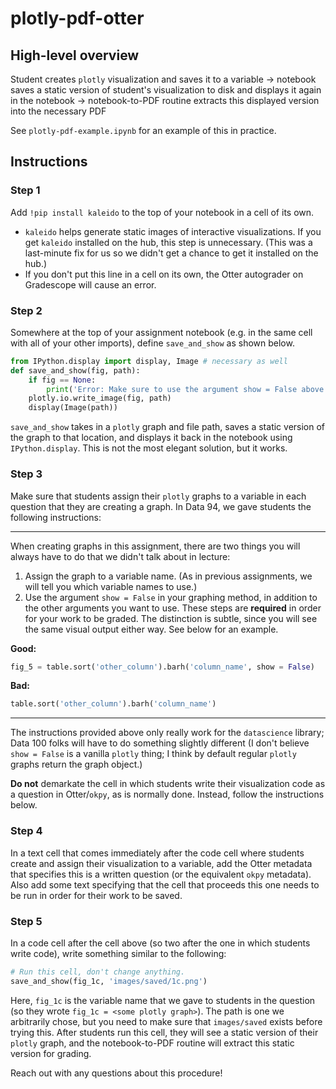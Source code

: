 # plotly-pdf-otter

## High-level overview

Student creates `plotly` visualization and saves it to a variable -> notebook saves a static version of student's visualization to disk and displays it again in the notebook -> notebook-to-PDF routine extracts this displayed version into the necessary PDF

See `plotly-pdf-example.ipynb` for an example of this in practice.

## Instructions

### Step 1
Add `!pip install kaleido` to the top of your notebook in a cell of its own.
- `kaleido` helps generate static images of interactive visualizations. If you get `kaleido` installed on the hub, this step is unnecessary. (This was a last-minute fix for us so we didn't get a chance to get it installed on the hub.)
- If you don't put this line in a cell on its own, the Otter autograder on Gradescope will cause an error.

### Step 2
Somewhere at the top of your assignment notebook (e.g. in the same cell with all of your other imports), define `save_and_show` as shown below.

```py
from IPython.display import display, Image # necessary as well
def save_and_show(fig, path):
    if fig == None:
        print('Error: Make sure to use the argument show = False above.')
    plotly.io.write_image(fig, path)
    display(Image(path))
```

`save_and_show` takes in a `plotly` graph and file path, saves a static version of the graph to that location, and displays it back in the notebook using `IPython.display`. This is not the most elegant solution, but it works.

### Step 3
Make sure that students assign their `plotly` graphs to a variable in each question that they are creating a graph. In Data 94, we gave students the following instructions:

---

When creating graphs in this assignment, there are two things you will always have to do that we didn't talk about in lecture:
1. Assign the graph to a variable name. (As in previous assignments, we will tell you which variable names to use.)
2. Use the argument `show = False` in your graphing method, in addition to the other arguments you want to use.
These steps are **required** in order for your work to be graded. The distinction is subtle, since you will see the same visual output either way. See below for an example.  

**Good:**
```py
fig_5 = table.sort('other_column').barh('column_name', show = False)
```
**Bad:**
```py
table.sort('other_column').barh('column_name')
```
---

The instructions provided above only really work for the `datascience` library; Data 100 folks will have to do something slightly different (I don't believe `show = False` is a vanilla `plotly` thing; I think by default regular `plotly` graphs return the graph object.)

**Do not** demarkate the cell in which students write their visualization code as a question in Otter/`okpy`, as is normally done. Instead, follow the instructions below.

### Step 4
In a text cell that comes immediately after the code cell where students create and assign their visualization to a variable, add the Otter metadata that specifies this is a written question (or the equivalent `okpy` metadata). Also add some text specifying that the cell that proceeds this one needs to be run in order for their work to be saved.

### Step 5
In a code cell after the cell above (so two after the one in which students write code), write something similar to the following:

```py
# Run this cell, don't change anything.
save_and_show(fig_1c, 'images/saved/1c.png')
```

Here, `fig_1c` is the variable name that we gave to students in the question (so they wrote `fig_1c = <some plotly graph>`). The path is one we arbitrarily chose, but you need to make sure that `images/saved` exists before trying this. After students run this cell, they will see a static version of their `plotly` graph, and the notebook-to-PDF routine will extract this static version for grading.

Reach out with any questions about this procedure!

